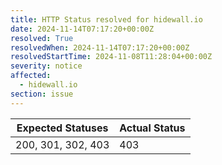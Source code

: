 ```yaml
---
title: HTTP Status resolved for hidewall.io
date: 2024-11-14T07:17:20+00:00Z
resolved: True
resolvedWhen: 2024-11-14T07:17:20+00:00Z
resolvedStartTime: 2024-11-08T11:28:04+00:00Z
severity: notice
affected:
  - hidewall.io
section: issue
---
```


| Expected Statuses | Actual Status  |
|-------------------|----------------|
| 200, 301, 302, 403 | 403 |
